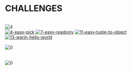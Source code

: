 <h1>CHALLENGES</h1><br><img src="https://img.shields.io/badge/easy-4-7aad0c" alt="4"/><br><a href="./src/4-easy-pick/README.md"><img src="https://img.shields.io/badge/4_easy_pick-7aad0c" alt="4-easy-pick" /></a> <a href="./src/7-easy-readonly/README.md"><img src="https://img.shields.io/badge/7_easy_readonly-7aad0c" alt="7-easy-readonly" /></a> <a href="./src/11-easy-tuple-to-object/README.md"><img src="https://img.shields.io/badge/11_easy_tuple_to_object-7aad0c" alt="11-easy-tuple-to-object" /></a> <a href="./src/13-warm-hello-world/README.md"><img src="https://img.shields.io/badge/13_warm_hello_world-7aad0c" alt="13-warm-hello-world" /></a> <br><br><img src="https://img.shields.io/badge/medium-0-d9901a" alt="0"/><br><br><br><img src="https://img.shields.io/badge/hard-0-de3d37" alt="0"/><br>